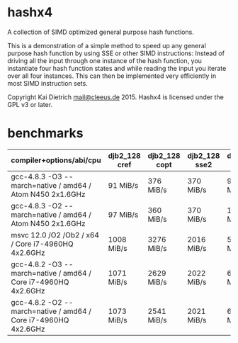hashx4
======

A collection of SIMD optimized general purpose hash functions.

This is a demonstration of a simple method to speed up any general
purpose hash function by using SSE or other SIMD instructions:
Instead of driving all the input through
one instance of the hash function, you instantiate four hash
function states and while reading the input you iterate over
all four instances. This can then be implemented very efficiently
in most SIMD instruction sets.

Copyright Kai Dietrich <mail@cleeus.de> 2015.
Hashx4 is licensed under the GPL v3 or later.


benchmarks
==========

| compiler+options/abi/cpu | djb2\_128 cref | djb2\_128 copt | djb2\_128 sse2 | djb2\_128 ssse3 |
|-------------------------------|----------------|----------------|----------------|-----------------|
| gcc-4.8.3 -O3 --march=native / amd64 / Atom N450 2x1.6GHz | 91 MiB/s | 376 MiB/s | 370 MiB/s | 949 MiB/s |
| gcc-4.8.3 -O2 --march=native / amd64 / Atom N450 2x1.6GHz | 97 MiB/s | 360 MiB/s | 370 MiB/s | 1040 MiB/s |
| msvc 12.0 /O2 /Ob2 / x64 / Core i7-4960HQ 4x2.6GHz | 1008 MiB/s | 3276 MiB/s | 2016 MiB/s | 5957 MiB/s |
| gcc-4.8.2 -O3 --march=native / amd64 / Core i7-4960HQ 4x2.6GHz | 1071 MiB/s | 2629 MiB/s | 2022 MiB/s | 6368 MiB/s |
| gcc-4.8.2 -O2 --march=native / amd64 / Core i7-4960HQ 4x2.6GHz | 1073 MiB/s | 2541 MiB/s | 2021 MiB/s | 6513 MiB/s |

